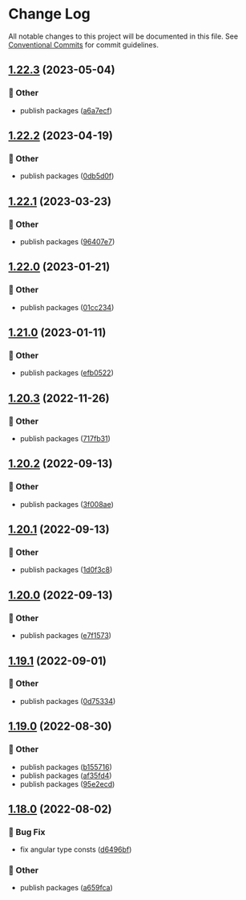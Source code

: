 # Change Log

All notable changes to this project will be documented in this file.
See [Conventional Commits](https://conventionalcommits.org) for commit guidelines.

## [1.22.3](https://github.com/daybrush/selecto/blob/master/packages/ngx-selecto/compare/ngx-selecto@1.22.2...ngx-selecto@1.22.3) (2023-05-04)


### :mega: Other

* publish packages ([a6a7ecf](https://github.com/daybrush/selecto/blob/master/packages/ngx-selecto/commit/a6a7ecf85231504be0ab0a135d9647817820a608))



## [1.22.2](https://github.com/daybrush/selecto/blob/master/packages/ngx-selecto/compare/ngx-selecto@1.22.1...ngx-selecto@1.22.2) (2023-04-19)


### :mega: Other

* publish packages ([0db5d0f](https://github.com/daybrush/selecto/blob/master/packages/ngx-selecto/commit/0db5d0fc467b2839b0f33303f7d23a1b7b054d7a))



## [1.22.1](https://github.com/daybrush/selecto/blob/master/packages/ngx-selecto/compare/ngx-selecto@1.22.0...ngx-selecto@1.22.1) (2023-03-23)


### :mega: Other

* publish packages ([96407e7](https://github.com/daybrush/selecto/blob/master/packages/ngx-selecto/commit/96407e795bb6da2fbfc61babb45dc8af31acd345))



## [1.22.0](https://github.com/daybrush/selecto/blob/master/packages/ngx-selecto/compare/ngx-selecto@1.21.0...ngx-selecto@1.22.0) (2023-01-21)


### :mega: Other

* publish packages ([01cc234](https://github.com/daybrush/selecto/blob/master/packages/ngx-selecto/commit/01cc2349da2361bd331b6454494aa61c51e8baf8))



## [1.21.0](https://github.com/daybrush/selecto/blob/master/packages/ngx-selecto/compare/ngx-selecto@1.20.3...ngx-selecto@1.21.0) (2023-01-11)


### :mega: Other

* publish packages ([efb0522](https://github.com/daybrush/selecto/blob/master/packages/ngx-selecto/commit/efb0522ca13cb2e636973b6eaf947d0675732eca))



## [1.20.3](https://github.com/daybrush/selecto/blob/master/packages/ngx-selecto/compare/ngx-selecto@1.20.2...ngx-selecto@1.20.3) (2022-11-26)


### :mega: Other

* publish packages ([717fb31](https://github.com/daybrush/selecto/blob/master/packages/ngx-selecto/commit/717fb31fa0edc56498c6bfbd8dba53abed5b042d))



## [1.20.2](https://github.com/daybrush/selecto/blob/master/packages/ngx-selecto/compare/ngx-selecto@1.20.1...ngx-selecto@1.20.2) (2022-09-13)


### :mega: Other

* publish packages ([3f008ae](https://github.com/daybrush/selecto/blob/master/packages/ngx-selecto/commit/3f008aee544e9ef22d630c1cd73af62e13201182))



## [1.20.1](https://github.com/daybrush/selecto/blob/master/packages/ngx-selecto/compare/ngx-selecto@1.20.0...ngx-selecto@1.20.1) (2022-09-13)


### :mega: Other

* publish packages ([1d0f3c8](https://github.com/daybrush/selecto/blob/master/packages/ngx-selecto/commit/1d0f3c8c10237cf76b43ef090f407f00547d0809))



## [1.20.0](https://github.com/daybrush/selecto/blob/master/packages/ngx-selecto/compare/ngx-selecto@1.19.1...ngx-selecto@1.20.0) (2022-09-13)


### :mega: Other

* publish packages ([e7f1573](https://github.com/daybrush/selecto/blob/master/packages/ngx-selecto/commit/e7f1573c80bfa19b0776df94d43c13fe7f5465b8))



## [1.19.1](https://github.com/daybrush/selecto/blob/master/packages/ngx-selecto/compare/ngx-selecto@1.19.0...ngx-selecto@1.19.1) (2022-09-01)


### :mega: Other

* publish packages ([0d75334](https://github.com/daybrush/selecto/blob/master/packages/ngx-selecto/commit/0d7533495d2d9fde606a9207bff5e6228f242217))



## [1.19.0](https://github.com/daybrush/selecto/blob/master/packages/ngx-selecto/compare/ngx-selecto@1.18.0...ngx-selecto@1.19.0) (2022-08-30)


### :mega: Other

* publish packages ([b155716](https://github.com/daybrush/selecto/blob/master/packages/ngx-selecto/commit/b155716d8c80405ce5325fba19617f6581ea6f9c))
* publish packages ([af35fd4](https://github.com/daybrush/selecto/blob/master/packages/ngx-selecto/commit/af35fd40776554d4a65202bf3a4bfe3c498b32dc))
* publish packages ([95e2ecd](https://github.com/daybrush/selecto/blob/master/packages/ngx-selecto/commit/95e2ecdd3e1f8b09c23aa64eff02688ad82fdaf5))



## [1.18.0](https://github.com/daybrush/selecto/blob/master/packages/ngx-selecto/compare/ngx-selecto@1.17.0...ngx-selecto@1.18.0) (2022-08-02)


### :bug: Bug Fix

* fix angular type consts ([d6496bf](https://github.com/daybrush/selecto/blob/master/packages/ngx-selecto/commit/d6496bf6ebb4d3f804b823a4ba2081fb4abafcaf))


### :mega: Other

* publish packages ([a659fca](https://github.com/daybrush/selecto/blob/master/packages/ngx-selecto/commit/a659fcac851c216036b7231072c2d155ff7987f1))
